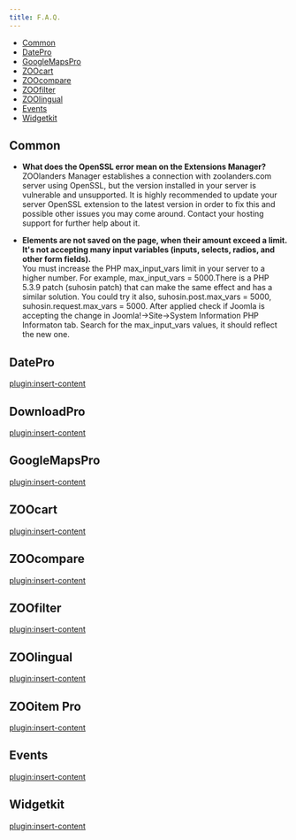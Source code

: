 ```yaml
---
title: F.A.Q.
---
```


* [Common](#common)
* [DatePro](#datepro)
* [GoogleMapsPro](#googlemapspro)
* [ZOOcart](#zoocart)
* [ZOOcompare](#zoocompare)
* [ZOOfilter](#zoofilter)
* [ZOOlingual](#zoolingual)
* [Events](#events)
* [Widgetkit](#widgetkit)

## Common

* **What does the OpenSSL error mean on the Extensions Manager?** <br /> ZOOlanders Manager establishes a connection with zoolanders.com server using OpenSSL, but the version installed in your server is vulnerable and unsupported. It is highly recommended to update your server OpenSSL extension to the latest version in order to fix this and possible other issues you may come around. Contact your hosting support for further help about it.

* **Elements are not saved on the page, when their amount exceed a limit. It's not accepting many input variables (inputs, selects, radios, and other form fields).** <br /> You must increase the PHP max_input_vars limit in your server to a higher number. For example, max_input_vars = 5000.There is a PHP 5.3.9 patch (suhosin patch) that can make the same effect and has a similar solution. You could try it also, suhosin.post.max_vars = 5000, suhosin.request.max_vars = 5000. After applied check if Joomla is accepting the change in Joomla!->Site->System Information PHP Informaton tab. Search for the max_input_vars values, it should reflect the new one.

## DatePro

[plugin:insert-content](/elements/datepro/basics/faq)

## DownloadPro

[plugin:insert-content](/elements/downloadpro/basics/faq)

## GoogleMapsPro

[plugin:insert-content](/elements/googlemapspro/basics/faq)

## ZOOcart

[plugin:insert-content](/extensions/zoocart/basics/faq)

## ZOOcompare

[plugin:insert-content](/extensions/zoocompare/basics/faq)

## ZOOfilter

[plugin:insert-content](/extensions/zoofilter/basics/faq)

## ZOOlingual

[plugin:insert-content](/extensions/zoolingual/basics/faq)

## ZOOitem Pro

[plugin:insert-content](/extensions/zooitempro/basics/faq)

## Events

[plugin:insert-content](/apps/events/basics/faq)

## Widgetkit

[plugin:insert-content](/extensions/zoolanders/widgetkit/faq)
